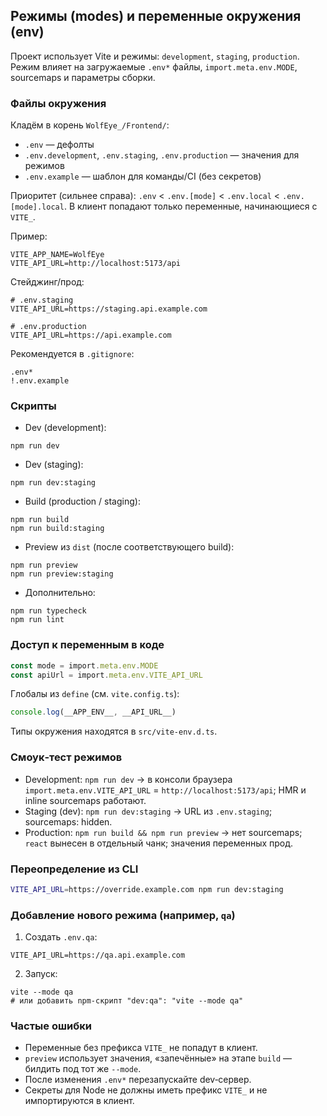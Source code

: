 ## Режимы (modes) и переменные окружения (env)

Проект использует Vite и режимы: `development`, `staging`, `production`.
Режим влияет на загружаемые `.env*` файлы, `import.meta.env.MODE`, sourcemaps и параметры сборки.

### Файлы окружения

Кладём в корень `WolfEye_/Frontend/`:
- `.env` — дефолты
- `.env.development`, `.env.staging`, `.env.production` — значения для режимов
- `.env.example` — шаблон для команды/CI (без секретов)

Приоритет (сильнее справа): `.env` < `.env.[mode]` < `.env.local` < `.env.[mode].local`.
В клиент попадают только переменные, начинающиеся с `VITE_`.

Пример:
```
VITE_APP_NAME=WolfEye
VITE_API_URL=http://localhost:5173/api
```

Стейджинг/прод:
```
# .env.staging
VITE_API_URL=https://staging.api.example.com

# .env.production
VITE_API_URL=https://api.example.com
```

Рекомендуется в `.gitignore`:
```
.env*
!.env.example
```

### Скрипты

- Dev (development):
```
npm run dev
```
- Dev (staging):
```
npm run dev:staging
```
- Build (production / staging):
```
npm run build
npm run build:staging
```
- Preview из `dist` (после соответствующего build):
```
npm run preview
npm run preview:staging
```
- Дополнительно:
```
npm run typecheck
npm run lint
```

### Доступ к переменным в коде

```ts
const mode = import.meta.env.MODE
const apiUrl = import.meta.env.VITE_API_URL
```

Глобалы из `define` (см. `vite.config.ts`):
```ts
console.log(__APP_ENV__, __API_URL__)
```

Типы окружения находятся в `src/vite-env.d.ts`.

### Смоук‑тест режимов

- Development: `npm run dev` → в консоли браузера `import.meta.env.VITE_API_URL` = `http://localhost:5173/api`; HMR и inline sourcemaps работают.
- Staging (dev): `npm run dev:staging` → URL из `.env.staging`; sourcemaps: hidden.
- Production: `npm run build && npm run preview` → нет sourcemaps; `react` вынесен в отдельный чанк; значения переменных прод.

### Переопределение из CLI

```bash
VITE_API_URL=https://override.example.com npm run dev:staging
```

### Добавление нового режима (например, `qa`)

1. Создать `.env.qa`:
```
VITE_API_URL=https://qa.api.example.com
```
2. Запуск:
```
vite --mode qa
# или добавить npm-скрипт "dev:qa": "vite --mode qa"
```

### Частые ошибки

- Переменные без префикса `VITE_` не попадут в клиент.
- `preview` использует значения, «запечённые» на этапе `build` — билдить под тот же `--mode`.
- После изменения `.env*` перезапускайте dev‑сервер.
- Секреты для Node не должны иметь префикс `VITE_` и не импортируются в клиент.


